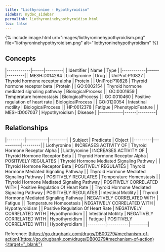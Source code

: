 ```yaml
---
title: "Liothyronine - Hypothyroidism"
sidebar: mydoc_sidebar
permalink: liothyroninehypothyroidism.html
toc: false 
---
```


{% include image.html url="images/liothyroninehypothyroidism.png" file="liothyroninehypothyroidism.png" alt="liothyroninehypothyroidism" %}

## Concepts

|------------|------|---------|
| Identifier | Name | Type    |
|------------|------|---------|
| MESH:D014284 | Liothyronine | Drug |
| UniProt:P10827 | Thyroid hormone receptor alpha | Protein |
| UniProt:P10828 | Thyroid hormone receptor beta | Protein |
| GO:0002154 | Thyroid hormone mediated signaling pathway | BiologicalProcess |
| GO:0001659 | Temperature homeostasis | BiologicalProcess |
| GO:0010460 | Positive regulation of heart rate | BiologicalProcess |
| GO:0120054 | Intestinal motility | BiologicalProcess |
| HP:0012378 | Fatigue | PhenotypicFeature |
| MESH:D007037 | Hypothyroidism | Disease |
|------------|------|---------|

## Relationships

|---------|-----------|---------|
| Subject | Predicate | Object  |
|---------|-----------|---------|
| Liothyronine | INCREASES ACTIVITY OF | Thyroid Hormone Receptor Alpha |
| Liothyronine | INCREASES ACTIVITY OF | Thyroid Hormone Receptor Beta |
| Thyroid Hormone Receptor Alpha | POSITIVELY REGULATES | Thyroid Hormone Mediated Signaling Pathway |
| Thyroid Hormone Receptor Beta | POSITIVELY REGULATES | Thyroid Hormone Mediated Signaling Pathway |
| Thyroid Hormone Mediated Signaling Pathway | POSITIVELY REGULATES | Temperature Homeostasis |
| Thyroid Hormone Mediated Signaling Pathway | POSITIVELY CORRELATED WITH | Positive Regulation Of Heart Rate |
| Thyroid Hormone Mediated Signaling Pathway | POSITIVELY REGULATES | Intestinal Motility |
| Thyroid Hormone Mediated Signaling Pathway | NEGATIVELY CORRELATED WITH | Fatigue |
| Temperature Homeostasis | NEGATIVELY CORRELATED WITH | Hypothyroidism |
| Positive Regulation Of Heart Rate | NEGATIVELY CORRELATED WITH | Hypothyroidism |
| Intestinal Motility | NEGATIVELY CORRELATED WITH | Hypothyroidism |
| Fatigue | POSITIVELY CORRELATED WITH | Hypothyroidism |
|---------|-----------|---------|

Reference: [https://go.drugbank.com/drugs/DB00279#mechanism-of-action](https://go.drugbank.com/drugs/DB00279#mechanism-of-action){:target="_blank"}